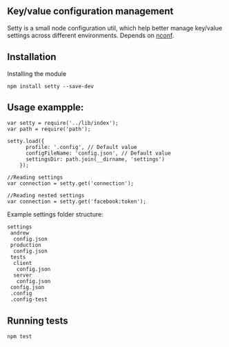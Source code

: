 Key/value configuration management
--

Setty is a small node configuration util, which help better manage key/value settings across different environments.
Depends on [nconf](https://github.com/flatiron/nconf).

## Installation

Installing the module
```
npm install setty --save-dev
```

## Usage exampple:

```
var setty = require('../lib/index');
var path = require('path');

setty.load({
      profile: '.config', // Default value
      configFileName: 'config.json', // Default value
      settingsDir: path.join(__dirname, 'settings')
    });
    
//Reading settings
var connection = setty.get('connection');

//Reading nested settings
var connection = setty.get('facebook:token');

```


Example settings folder structure:

```
settings
 andrew
  config.json
 production
  config.json
 tests
  client
   config.json
  server
   config.json
 config.json
 .config
 .config-test

```

## Running tests

```
npm test
```
